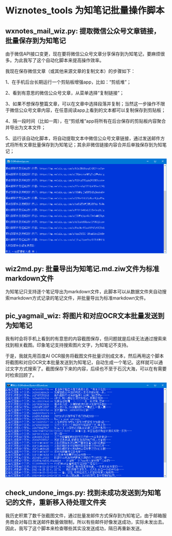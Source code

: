 # Wiznotes_tools 为知笔记批量操作脚本

## **wxnotes_mail_wiz.py:** 提取微信公众号文章链接，批量保存到为知笔记

由于微信API接口变更，现在要将微信公众号文章分享保存到为知笔记，要麻烦很多。为此我写了这个自动化脚本来提高操作效率。

我现在保存微信文章（或其他来源文章的复制文本）的步骤如下：

1、在手机后台长期运行一个剪贴板增强app，比如：“剪纸堆”；

2、看到有意思的微信公众号文章，从菜单选择“复制链接”；

3、如果不想保存整篇文章，可以在文章中选择段落并复制；当然这一步操作不限于微信公众号文章内容，在任意阅读app上看到的文本都可以复制保存到剪贴板；

4、隔一段时间（比如一周），在“剪纸堆”app将所有在后台保存的剪贴板内容聚合并导出为文本文件；

5、运行该自动化脚本，将自动提取文本中微信公众号文章链接，通过发送邮件方式将所有文章批量保存到为知笔记；其余非微信链接内容合并后单独保存到为知笔记；

![1](./image/1.png)



## **wiz2md.py:** 批量导出为知笔记.md.ziw文件为标准markdown文件

为知笔记只支持逐个笔记导出为markdown文件，此脚本可以从数据文件夹自动搜索markdown方式记录的笔记文件，并批量导出为标准markdown文件。



## **pic_yagmail_wiz:** 将图片和对应OCR文本批量发送到为知笔记

我有时会将手机上看到的有意思的内容截图保存，但问题就是后续无法通过搜索来找到相关截图。印象笔记支持搜索图片文字，为知笔记不支持。

于是，我就先用百度AI OCR服务将截图文件批量识别成文本，然后再用这个脚本将截图和对应OCR文本批量发送到为知笔记，自动生成一个笔记。这样就可以通过文字方式搜索了。截图保存下来的内容，后续也不至于石沉大海，可以在有需要时检索回顾了。

![2](./image/2.png)



## **check_undone_imgs.py:** 找到未成功发送到为知笔记的文件，重新移入待处理文件夹

我历史积累了数千张截图文件，通过批量发邮件方式保存到为知笔记，由于邮箱服务商会对每日发送邮件数量做限制，所以有些邮件好像发送成功，实际未发出去。因此，我写了这个脚本来检查哪些其实没发送成功，隔日再重新发送。